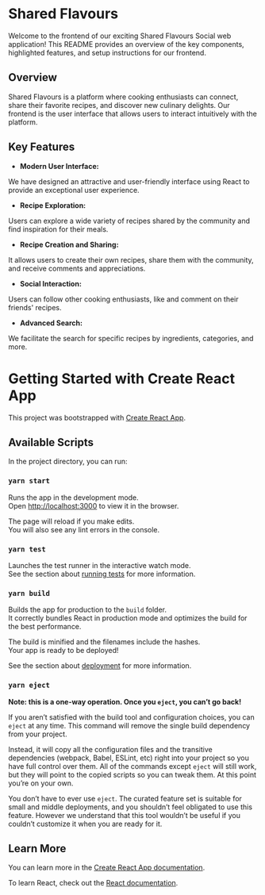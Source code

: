 # Shared Flavours

Welcome to the frontend of our exciting Shared Flavours Social web application! This README provides an overview of the key components, highlighted features, and setup instructions for our frontend.

## Overview

Shared Flavours is a platform where cooking enthusiasts can connect, share their favorite recipes, and discover new culinary delights. Our frontend is the user interface that allows users to interact intuitively with the platform.

## Key Features

- **Modern User Interface:**

We have designed an attractive and user-friendly interface using React to provide an exceptional user experience.

- **Recipe Exploration:**

Users can explore a wide variety of recipes shared by the community and find inspiration for their meals.

- **Recipe Creation and Sharing:**

It allows users to create their own recipes, share them with the community, and receive comments and appreciations.

- **Social Interaction:**

Users can follow other cooking enthusiasts, like and comment on their friends' recipes.

- **Advanced Search:**

We facilitate the search for specific recipes by ingredients, categories, and more.

# Getting Started with Create React App

This project was bootstrapped with [Create React App](https://github.com/facebook/create-react-app).

## Available Scripts

In the project directory, you can run:

### `yarn start`

Runs the app in the development mode.\
Open [http://localhost:3000](http://localhost:3000) to view it in the browser.

The page will reload if you make edits.\
You will also see any lint errors in the console.

### `yarn test`

Launches the test runner in the interactive watch mode.\
See the section about [running tests](https://facebook.github.io/create-react-app/docs/running-tests) for more information.

### `yarn build`

Builds the app for production to the `build` folder.\
It correctly bundles React in production mode and optimizes the build for the best performance.

The build is minified and the filenames include the hashes.\
Your app is ready to be deployed!

See the section about [deployment](https://facebook.github.io/create-react-app/docs/deployment) for more information.

### `yarn eject`

**Note: this is a one-way operation. Once you `eject`, you can’t go back!**

If you aren’t satisfied with the build tool and configuration choices, you can `eject` at any time. This command will remove the single build dependency from your project.

Instead, it will copy all the configuration files and the transitive dependencies (webpack, Babel, ESLint, etc) right into your project so you have full control over them. All of the commands except `eject` will still work, but they will point to the copied scripts so you can tweak them. At this point you’re on your own.

You don’t have to ever use `eject`. The curated feature set is suitable for small and middle deployments, and you shouldn’t feel obligated to use this feature. However we understand that this tool wouldn’t be useful if you couldn’t customize it when you are ready for it.

## Learn More

You can learn more in the [Create React App documentation](https://facebook.github.io/create-react-app/docs/getting-started).

To learn React, check out the [React documentation](https://reactjs.org/).
